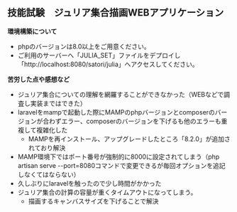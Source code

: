 ## 技能試験　ジュリア集合描画WEBアプリケーション

**環境構築について**

- phpのバージョンは8.0以上をご用意ください。
- ご利用のサーバーへ「JULIA_SET」ファイルをデプロイし「http://localhost:8080/satori/julia」へアクセスしてください。

**苦労した点や感想など**

- ジュリア集合についての理解を網羅することができなかった（WEBなどで調査し実装まではできた）
- laravelをmampで起動した際にMAMPのphpバージョンとcomposerのバージョンが合わずエラー、composerのバージョンを下げるも他のエラーも重複して複雑化した
  - MAMPを再インストール、アップグレードしたところ「8.2.0」が追加されており解決
- MAMP環境下ではポート番号が強制的に8000に設定されてしまう（php artisan serve --port=8080コマンドで変更できるが毎回オプションを追記しなくてはならない）
- 久しぶりにlaravelを触ったので少し時間がかかった
- ジュリア集合の計算の容量が重くタイムアウトになってしまう。
  - 描画するキャンバスサイズを下げることで解決
